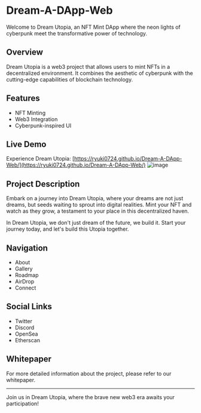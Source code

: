 # Dream-A-DApp-Web

Welcome to Dream Utopia, an NFT Mint DApp where the neon lights of cyberpunk meet the transformative power of technology.

## Overview

Dream Utopia is a web3 project that allows users to mint NFTs in a decentralized environment. It combines the aesthetic of cyberpunk with the cutting-edge capabilities of blockchain technology.

## Features

- NFT Minting
- Web3 Integration
- Cyberpunk-inspired UI

## Live Demo

Experience Dream Utopia: [https://ryuki0724.github.io/Dream-A-DApp-Web/](https://ryuki0724.github.io/Dream-A-DApp-Web/)
![image](https://github.com/user-attachments/assets/76797809-3a6a-4ce9-a723-1af3e6fdc02d)


## Project Description

Embark on a journey into Dream Utopia, where your dreams are not just dreams, but seeds waiting to sprout into digital realities. Mint your NFT and watch as they grow, a testament to your place in this decentralized haven.

In Dream Utopia, we don't just dream of the future, we build it. Start your journey today, and let's build this Utopia together.

## Navigation

- About
- Gallery
- Roadmap
- AirDrop
- Connect

## Social Links

- Twitter
- Discord
- OpenSea
- Etherscan

## Whitepaper

For more detailed information about the project, please refer to our whitepaper.

---

Join us in Dream Utopia, where the brave new web3 era awaits your participation!
